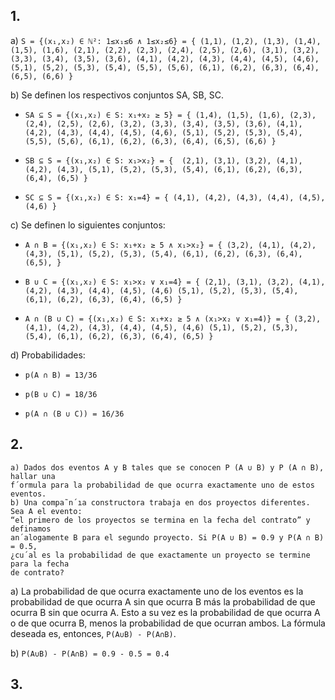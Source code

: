 ## 1.
a) `S = {(x₁,x₂) ∈ ℕ²: 1≤x₁≤6 ∧ 1≤x₂≤6} = {
    (1,1), (1,2), (1,3), (1,4), (1,5), (1,6), (2,1), (2,2), (2,3), (2,4), (2,5), (2,6),
    (3,1), (3,2), (3,3), (3,4), (3,5), (3,6), (4,1), (4,2), (4,3), (4,4), (4,5), (4,6),
    (5,1), (5,2), (5,3), (5,4), (5,5), (5,6), (6,1), (6,2), (6,3), (6,4), (6,5), (6,6)
}`

b) Se definen los respectivos conjuntos SA, SB, SC.

* `SA ⊆ S = {(x₁,x₂) ∈ S: x₁+x₂ ≥ 5} = {
    (1,4), (1,5), (1,6), (2,3), (2,4), (2,5), (2,6),
    (3,2), (3,3), (3,4), (3,5), (3,6), (4,1), (4,2), (4,3), (4,4), (4,5), (4,6),
    (5,1), (5,2), (5,3), (5,4), (5,5), (5,6), (6,1), (6,2), (6,3), (6,4), (6,5), (6,6)
}`

* `SB ⊆ S = {(x₁,x₂) ∈ S: x₁>x₂} = { 
    (2,1),
    (3,1), (3,2), (4,1), (4,2), (4,3),
    (5,1), (5,2), (5,3), (5,4), (6,1), (6,2), (6,3), (6,4), (6,5)
}`

* `SC ⊆ S = {(x₁,x₂) ∈ S: x₁=4} = {
    (4,1), (4,2), (4,3), (4,4), (4,5), (4,6)
}`

c) Se definen lo siguientes conjuntos:

* `A ∩ B = {(x₁,x₂) ∈ S: x₁+x₂ ≥ 5 ∧ x₁>x₂} = {
    (3,2), (4,1), (4,2), (4,3),
    (5,1), (5,2), (5,3), (5,4), (6,1), (6,2), (6,3), (6,4), (6,5),
}`

* `B ∪ C = {(x₁,x₂) ∈ S: x₁>x₂ ∨ x₁=4} = {
    (2,1),
    (3,1), (3,2), (4,1), (4,2), (4,3), (4,4), (4,5), (4,6)
    (5,1), (5,2), (5,3), (5,4), (6,1), (6,2), (6,3), (6,4), (6,5)
}`

* `A ∩ (B ∪ C) = {(x₁,x₂) ∈ S: x₁+x₂ ≥ 5 ∧ (x₁>x₂ ∨ x₁=4)} = {
    (3,2), (4,1), (4,2), (4,3), (4,4), (4,5), (4,6)
    (5,1), (5,2), (5,3), (5,4), (6,1), (6,2), (6,3), (6,4), (6,5)
}`

d) Probabilidades:

* `p(A ∩ B) = 13/36`

* `p(B ∪ C) = 18/36`

* `p(A ∩ (B ∪ C)) = 16/36`

## 2.
```
a) Dados dos eventos A y B tales que se conocen P (A ∪ B) y P (A ∩ B), hallar una
f´ormula para la probabilidad de que ocurra exactamente uno de estos eventos.
b) Una compa˜n´ıa constructora trabaja en dos proyectos diferentes. Sea A el evento:
“el primero de los proyectos se termina en la fecha del contrato” y definamos
an´alogamente B para el segundo proyecto. Si P(A ∪ B) = 0.9 y P(A ∩ B) = 0.5,
¿cu´al es la probabilidad de que exactamente un proyecto se termine para la fecha
de contrato?
```

a) La probabilidad de que ocurra exactamente uno de los eventos es la
probabilidad de que ocurra A sin que ocurra B más la probabilidad de que ocurra
B sin que ocurra A. Esto a su vez es la probabilidad de que ocurra A o de que
ocurra B, menos la probabilidad de que ocurran ambos. La fórmula deseada es,
entonces, `P(A∪B) - P(A∩B)`.

b) `P(A∪B) - P(A∩B) = 0.9 - 0.5 = 0.4`

## 3.